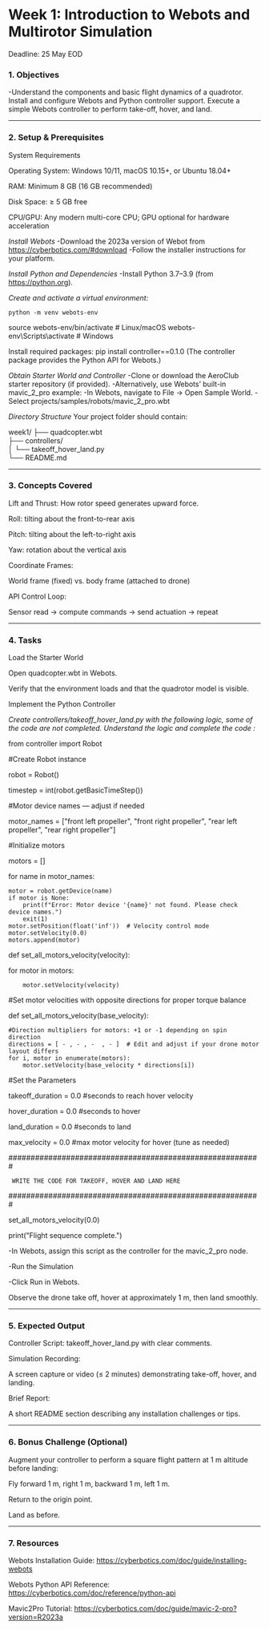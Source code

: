 # Week 1: Introduction to Webots and Multirotor Simulation
Deadline: 25 May EOD

### 1. **Objectives**
-Understand the components and basic flight dynamics of a quadrotor.
Install and configure Webots and Python controller support.
Execute a simple Webots controller to perform take-off, hover, and land.

---

### 2. **Setup & Prerequisites**
System Requirements


Operating System: Windows 10/11, macOS 10.15+, or Ubuntu 18.04+


RAM: Minimum 8 GB (16 GB recommended)


Disk Space: ≥ 5 GB free


CPU/GPU: Any modern multi-core CPU; GPU optional for hardware acceleration


*Install Webots*
-Download the 2023a version of Webot from https://cyberbotics.com/#download
-Follow the installer instructions for your platform.

*Install Python and Dependencies*
-Install Python 3.7–3.9 (from https://python.org).

*Create and activate a virtual environment:*

 	python -m venv webots-env
source webots-env/bin/activate   # Linux/macOS
webots-env\Scripts\activate      # Windows

Install required packages:
 pip install controller==0.1.0
 (The controller package provides the Python API for Webots.)


*Obtain Starter World and Controller*
  -Clone or download the AeroClub starter repository (if provided).
  -Alternatively, use Webots’ built-in mavic_2_pro example:
  -In Webots, navigate to File → Open Sample World.
  -Select projects/samples/robots/mavic_2_pro.wbt


*Directory Structure*
 Your project folder should contain:

 week1/
├── quadcopter.wbt  
├── controllers/  
│   └── takeoff_hover_land.py  
└── README.md  

---

### 3. **Concepts Covered**
Lift and Thrust: How rotor speed generates upward force.




Roll: tilting about the front-to-rear axis


Pitch: tilting about the left-to-right axis


Yaw: rotation about the vertical axis


Coordinate Frames:


World frame (fixed) vs. body frame (attached to drone)


API Control Loop:


Sensor read → compute commands → send actuation → repeat

---

### 4. **Tasks**
Load the Starter World


Open quadcopter.wbt in Webots.


Verify that the environment loads and that the quadrotor model is visible.


Implement the Python Controller


*Create controllers/takeoff_hover_land.py with the following logic, some of the code are not completed. Understand the logic and complete the code :*


 from controller import Robot


#Create Robot instance


robot = Robot()


timestep = int(robot.getBasicTimeStep())


#Motor device names — adjust if needed


motor_names = ["front left propeller", "front right propeller", "rear left propeller", "rear right propeller"]


#Initialize motors


motors = []


for name in motor_names:


    motor = robot.getDevice(name)
    if motor is None:
        print(f"Error: Motor device '{name}' not found. Please check device names.")
        exit(1)
    motor.setPosition(float('inf'))  # Velocity control mode
    motor.setVelocity(0.0)
    motors.append(motor)

def set_all_motors_velocity(velocity):


  for motor in motors:

  
        motor.setVelocity(velocity)

#Set motor velocities with opposite directions for proper torque balance


def set_all_motors_velocity(base_velocity):


    #Direction multipliers for motors: +1 or -1 depending on spin direction
    directions = [ - , - , -  , - ]  # Edit and adjust if your drone motor layout differs
    for i, motor in enumerate(motors):
        motor.setVelocity(base_velocity * directions[i])

#Set the Parameters


takeoff_duration = 0.0   #seconds to reach hover velocity


hover_duration = 0.0    #seconds to hover


land_duration = 0.0     #seconds to land


max_velocity =  0.0    #max motor velocity for hover (tune as needed)



#########################################################

     WRITE THE CODE FOR TAKEOFF, HOVER AND LAND HERE

#########################################################

set_all_motors_velocity(0.0)


print("Flight sequence complete.")


 -In Webots, assign this script as the controller for the mavic_2_pro node.


 -Run the Simulation


 -Click Run in Webots.


Observe the drone take off, hover at approximately 1 m, then land smoothly.

---

### 5. **Expected Output**


Controller Script: takeoff_hover_land.py with clear comments.


Simulation Recording:


 A screen capture or video (≤ 2 minutes) demonstrating take-off, hover, and landing.


Brief Report:


 A short README section describing any installation challenges or tips.

---

### 6. **Bonus Challenge (Optional)**


Augment your controller to perform a square flight pattern at 1 m altitude before landing:


Fly forward 1 m, right 1 m, backward 1 m, left 1 m.


Return to the origin point.


Land as before.

---

### 7. **Resources**


Webots Installation Guide: https://cyberbotics.com/doc/guide/installing-webots


Webots Python API Reference: https://cyberbotics.com/doc/reference/python-api 


Mavic2Pro Tutorial: https://cyberbotics.com/doc/guide/mavic-2-pro?version=R2023a







